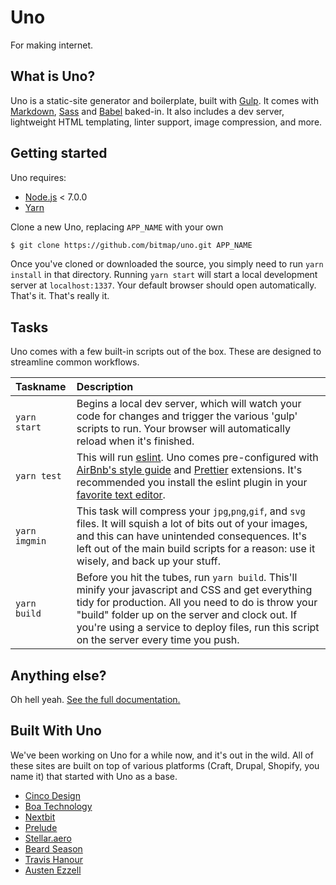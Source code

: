 # Uno
For making internet.

## What is Uno?
Uno is a static-site generator and boilerplate, built with [Gulp](http://gulpjs.com/). It comes with [Markdown](https://daringfireball.net/projects/markdown/syntax), [Sass](https://sass-lang.com/) and [Babel](https://babeljs.io/) baked-in. It also includes a dev server, lightweight HTML templating, linter support, image compression, and more.


## Getting started
Uno requires:
  - [Node.js](https://nodejs.org/en/) < 7.0.0
  - [Yarn](https://yarnpkg.com/en/)

Clone a new Uno, replacing `APP_NAME` with your own
```sh
$ git clone https://github.com/bitmap/uno.git APP_NAME
```

Once you've cloned or downloaded the source, you simply need to run `yarn install` in that directory. Running `yarn start` will start a local development server at `localhost:1337`. Your default browser should open automatically. That's it. That's really it.

## Tasks
Uno comes with a few built-in scripts out of the box. These are designed to streamline common workflows.

| Taskname       | Description     |
| :------------- | :-------------  |
|`yarn start`    | Begins a local dev server, which will watch your code for changes and trigger the various 'gulp' scripts to run. Your browser will automatically reload when it's finished.
|`yarn test`     | This will run [eslint](http://eslint.org/). Uno comes pre-configured with [AirBnb's style guide](https://github.com/airbnb/javascript) and [Prettier](https://github.com/prettier/prettier) extensions. It's recommended you install the eslint plugin in your [favorite text editor](https://github.com/AtomLinter/linter-eslint).
|`yarn imgmin`   | This task will compress your `jpg`,`png`,`gif`, and `svg` files. It will squish a lot of bits out of your images, and this can have unintended consequences. It's left out of the main build scripts for a reason: use it wisely, and back up your stuff.
|`yarn build`    | Before you hit the tubes, run `yarn build`. This'll minify your javascript and CSS and get everything tidy for production. All you need to do is throw your "build" folder up on the server and clock out. If you're using a service to deploy files, run this script on the server every time you push.

## Anything else?
Oh hell yeah. <a href="http://uno.cinco.io" target="blank">See the full documentation.</a>

## Built With Uno
We've been working on Uno for a while now, and it's out in the wild. All of these sites are built on top of various platforms (Craft, Drupal, Shopify, you name it) that started with Uno as a base.
- [Cinco Design](https://cincodesign.com)
- [Boa Technology](https://boatechnology.com)
- [Nextbit](https://nextbit.com)
- [Prelude](https://www.preludefertility.com/)
- [Stellar.aero](https://www.stellar.aero/)
- [Beard Season](http://beardseason.com.au/)
- [Travis Hanour](http://www.travishanour.com/)
- [Austen Ezzell](http://www.austenezzell.com/)
